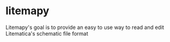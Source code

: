 # litemapy
Litemapy's goal is to provide an easy to use way to read and edit Litematica's schematic file format
